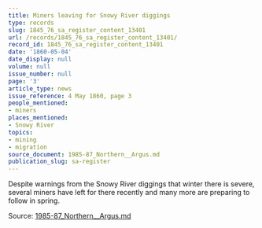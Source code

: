 ```yaml
---
title: Miners leaving for Snowy River diggings
type: records
slug: 1845_76_sa_register_content_13401
url: /records/1845_76_sa_register_content_13401/
record_id: 1845_76_sa_register_content_13401
date: '1860-05-04'
date_display: null
volume: null
issue_number: null
page: '3'
article_type: news
issue_reference: 4 May 1860, page 3
people_mentioned:
- miners
places_mentioned:
- Snowy River
topics:
- mining
- migration
source_document: 1985-87_Northern__Argus.md
publication_slug: sa-register
---
```


Despite warnings from the Snowy River diggings that winter there is severe, several miners have left for there recently and many more are preparing to follow in spring.

Source: [1985-87_Northern__Argus.md](/downloads/markdown/1985-87_Northern__Argus.md)
